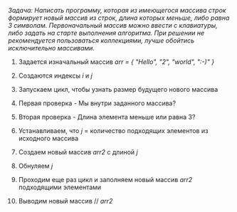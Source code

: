 *Задача: Написать программу, которая из имеющегося массива строк формирует новый массив из строк, длина которых меньше, либо равна 3 символам. Первоначальный массив можно ввести с клавиатуры, либо задать на старте выполнения алгоритма. При решении не рекомендуется пользоваться коллекциями, лучше обойтись исключительно массивами.*

1. Задается изначальный массив *arr = { "Hello", "2", "world", ":-)" }*
2. Создаются индексы *i* и *j*
3. Запускаем цикл, чтобы узнать размер будущего нового массива
4. Первая проверка - Мы внутри заданного массива?
5. Вторая проверка - Длина элемента меньше или равна 3?
6. Устанавливаем, что *j* = количество подходящих элементов из исходного массива
7. Создаем новый массив *arr2* с длиной *j*
8. Обнуляем *j*
9. Проходим еще раз цикл и заполняем новый массив *arr2* подходящими элементами

10. Выводим новый массив // *arr2*
